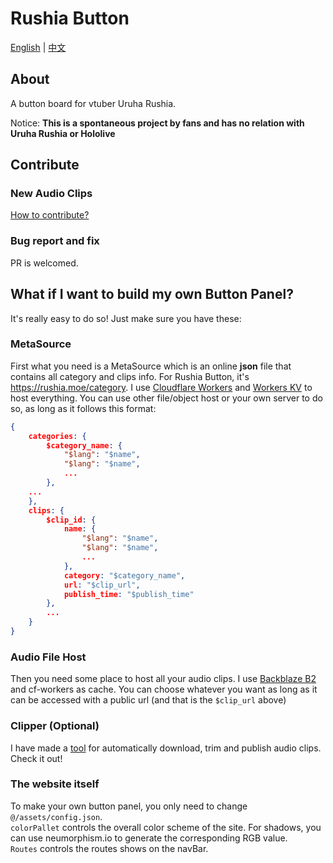 # Rushia Button

[English](https://github.com/Rushia-cn/Rushia-button/blob/master/README.EN.md) | 
[中文](https://github.com/Rushia-cn/Rushia-button)
## About 
A button board for vtuber Uruha Rushia.

Notice: **This is a spontaneous project by fans and has no relation with Uruha Rushia or Hololive**

## Contribute

### New Audio Clips
[How to contribute?](https://github.com/Rushia-cn/Rushia-button/blob/master/Contribute.EN.md)

### Bug report and fix
PR is welcomed.

## What if I want to build my own Button Panel?
It's really easy to do so! Just make sure you have these:

### MetaSource
First what you need is a MetaSource which is an online **json** file that contains all category and clips info. For Rushia Button, it's https://rushia.moe/category. I use [Cloudflare Workers](https://workers.dev) and [Workers KV](https://www.cloudflare.com/products/workers-kv/) to host everything. You can use other file/object host or your own server to do so, as long as it follows this format:

```json
{
    categories: {
        $category_name: {
            "$lang": "$name",
            "$lang": "$name",
            ...
        },
    ...
    },
    clips: {
        $clip_id: {
            name: {
                "$lang": "$name",
                "$lang": "$name",
                ...
            },
            category: "$category_name",
            url: "$clip_url",
            publish_time: "$publish_time"
        },
        ...
    }
}
```

### Audio File Host
Then you need some place to host all your audio clips. I use [Backblaze B2](https://www.backblaze.com/b2/cloud-storage.html) and cf-workers as cache. You can choose whatever you want as long as it can be accessed with a public url (and that is the `$clip_url` above) 

### Clipper (Optional)
I have made a [tool](https://github.com/Rushia-cn/Clipper-Core) for automatically download, trim and publish audio clips. Check it out!

### The website itself
To make your own button panel, you only need to change `@/assets/config.json`.   
`colorPallet` controls the overall color scheme of the site. For shadows, you can use neumorphism.io to generate the corresponding RGB value.  
`Routes` controls the routes shows on the navBar. 


